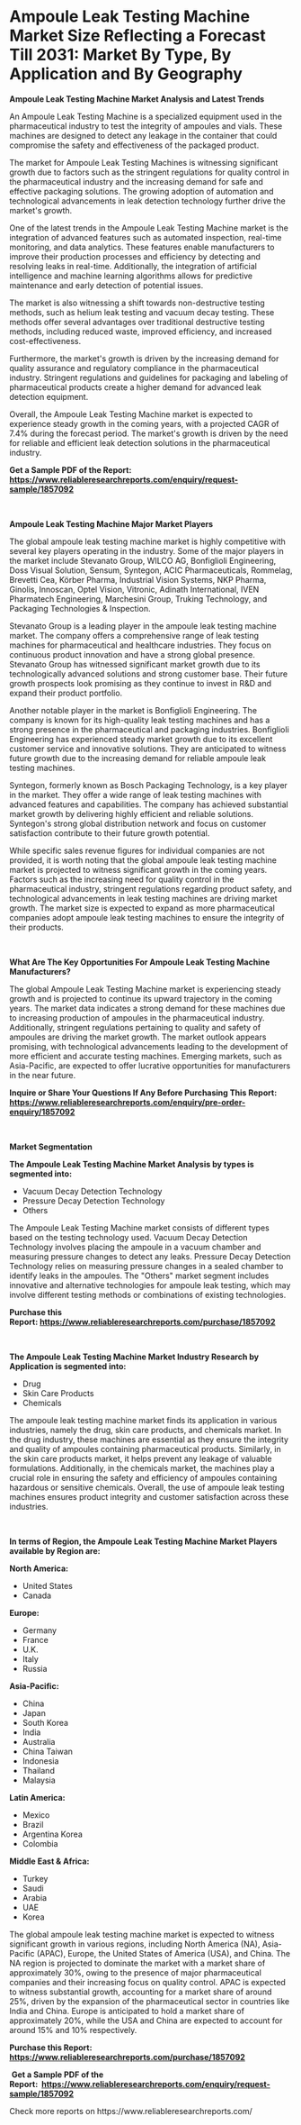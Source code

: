 <p><h1>Ampoule Leak Testing Machine Market Size Reflecting a Forecast Till 2031: Market By Type, By Application and By Geography</h1></p><p><strong>Ampoule Leak Testing Machine Market Analysis and Latest Trends</strong></p>
<p><p>An Ampoule Leak Testing Machine is a specialized equipment used in the pharmaceutical industry to test the integrity of ampoules and vials. These machines are designed to detect any leakage in the container that could compromise the safety and effectiveness of the packaged product.</p><p>The market for Ampoule Leak Testing Machines is witnessing significant growth due to factors such as the stringent regulations for quality control in the pharmaceutical industry and the increasing demand for safe and effective packaging solutions. The growing adoption of automation and technological advancements in leak detection technology further drive the market's growth.</p><p>One of the latest trends in the Ampoule Leak Testing Machine market is the integration of advanced features such as automated inspection, real-time monitoring, and data analytics. These features enable manufacturers to improve their production processes and efficiency by detecting and resolving leaks in real-time. Additionally, the integration of artificial intelligence and machine learning algorithms allows for predictive maintenance and early detection of potential issues.</p><p>The market is also witnessing a shift towards non-destructive testing methods, such as helium leak testing and vacuum decay testing. These methods offer several advantages over traditional destructive testing methods, including reduced waste, improved efficiency, and increased cost-effectiveness.</p><p>Furthermore, the market's growth is driven by the increasing demand for quality assurance and regulatory compliance in the pharmaceutical industry. Stringent regulations and guidelines for packaging and labeling of pharmaceutical products create a higher demand for advanced leak detection equipment.</p><p>Overall, the Ampoule Leak Testing Machine market is expected to experience steady growth in the coming years, with a projected CAGR of 7.4% during the forecast period. The market's growth is driven by the need for reliable and efficient leak detection solutions in the pharmaceutical industry.</p></p>
<p><strong>Get a Sample PDF of the Report:&nbsp; <a href="https://www.reliableresearchreports.com/enquiry/request-sample/1857092">https://www.reliableresearchreports.com/enquiry/request-sample/1857092</a></strong></p>
<p>&nbsp;</p>
<p><strong>Ampoule Leak Testing Machine Major Market Players</strong></p>
<p><p>The global ampoule leak testing machine market is highly competitive with several key players operating in the industry. Some of the major players in the market include Stevanato Group, WILCO AG, Bonfiglioli Engineering, Doss Visual Solution, Sensum, Syntegon, ACIC Pharmaceuticals, Rommelag, Brevetti Cea, Körber Pharma, Industrial Vision Systems, NKP Pharma, Ginolis, Innoscan, Optel Vision, Vitronic, Adinath International, IVEN Pharmatech Engineering, Marchesini Group, Truking Technology, and Packaging Technologies & Inspection.</p><p>Stevanato Group is a leading player in the ampoule leak testing machine market. The company offers a comprehensive range of leak testing machines for pharmaceutical and healthcare industries. They focus on continuous product innovation and have a strong global presence. Stevanato Group has witnessed significant market growth due to its technologically advanced solutions and strong customer base. Their future growth prospects look promising as they continue to invest in R&D and expand their product portfolio.</p><p>Another notable player in the market is Bonfiglioli Engineering. The company is known for its high-quality leak testing machines and has a strong presence in the pharmaceutical and packaging industries. Bonfiglioli Engineering has experienced steady market growth due to its excellent customer service and innovative solutions. They are anticipated to witness future growth due to the increasing demand for reliable ampoule leak testing machines.</p><p>Syntegon, formerly known as Bosch Packaging Technology, is a key player in the market. They offer a wide range of leak testing machines with advanced features and capabilities. The company has achieved substantial market growth by delivering highly efficient and reliable solutions. Syntegon's strong global distribution network and focus on customer satisfaction contribute to their future growth potential.</p><p>While specific sales revenue figures for individual companies are not provided, it is worth noting that the global ampoule leak testing machine market is projected to witness significant growth in the coming years. Factors such as the increasing need for quality control in the pharmaceutical industry, stringent regulations regarding product safety, and technological advancements in leak testing machines are driving market growth. The market size is expected to expand as more pharmaceutical companies adopt ampoule leak testing machines to ensure the integrity of their products.</p></p>
<p>&nbsp;</p>
<p><strong>What Are The Key Opportunities For Ampoule Leak Testing Machine Manufacturers?</strong></p>
<p><p>The global Ampoule Leak Testing Machine market is experiencing steady growth and is projected to continue its upward trajectory in the coming years. The market data indicates a strong demand for these machines due to increasing production of ampoules in the pharmaceutical industry. Additionally, stringent regulations pertaining to quality and safety of ampoules are driving the market growth. The market outlook appears promising, with technological advancements leading to the development of more efficient and accurate testing machines. Emerging markets, such as Asia-Pacific, are expected to offer lucrative opportunities for manufacturers in the near future.</p></p>
<p><strong>Inquire or Share Your Questions If Any Before Purchasing This Report: <a href="https://www.reliableresearchreports.com/enquiry/pre-order-enquiry/1857092">https://www.reliableresearchreports.com/enquiry/pre-order-enquiry/1857092</a></strong></p>
<p>&nbsp;</p>
<p><strong>Market Segmentation</strong></p>
<p><strong>The Ampoule Leak Testing Machine Market Analysis by types is segmented into:</strong></p>
<p><ul><li>Vacuum Decay Detection Technology</li><li>Pressure Decay Detection Technology</li><li>Others</li></ul></p>
<p><p>The Ampoule Leak Testing Machine market consists of different types based on the testing technology used. Vacuum Decay Detection Technology involves placing the ampoule in a vacuum chamber and measuring pressure changes to detect any leaks. Pressure Decay Detection Technology relies on measuring pressure changes in a sealed chamber to identify leaks in the ampoules. The "Others" market segment includes innovative and alternative technologies for ampoule leak testing, which may involve different testing methods or combinations of existing technologies.</p></p>
<p><strong>Purchase this Report:&nbsp;<a href="https://www.reliableresearchreports.com/purchase/1857092">https://www.reliableresearchreports.com/purchase/1857092</a></strong></p>
<p>&nbsp;</p>
<p><strong>The Ampoule Leak Testing Machine Market Industry Research by Application is segmented into:</strong></p>
<p><ul><li>Drug</li><li>Skin Care Products</li><li>Chemicals</li></ul></p>
<p><p>The ampoule leak testing machine market finds its application in various industries, namely the drug, skin care products, and chemicals market. In the drug industry, these machines are essential as they ensure the integrity and quality of ampoules containing pharmaceutical products. Similarly, in the skin care products market, it helps prevent any leakage of valuable formulations. Additionally, in the chemicals market, the machines play a crucial role in ensuring the safety and efficiency of ampoules containing hazardous or sensitive chemicals. Overall, the use of ampoule leak testing machines ensures product integrity and customer satisfaction across these industries.</p></p>
<p>&nbsp;</p>
<p><strong>In terms of Region, the Ampoule Leak Testing Machine Market Players available by Region are:</strong></p>
<p>
    <p> <strong> North America: </strong>
        <ul>
            <li>United States</li>
            <li>Canada</li>
        </ul>
        </p> 
    <p> <strong> Europe: </strong>
        <ul>
            <li>Germany</li>
            <li>France</li>
            <li>U.K.</li>
            <li>Italy</li>
            <li>Russia</li>
        </ul>
        </p> 
    <p> <strong> Asia-Pacific: </strong>
        <ul>
            <li>China</li>
            <li>Japan</li>
            <li>South Korea</li>
            <li>India</li>
            <li>Australia</li>
            <li>China Taiwan</li>
            <li>Indonesia</li>
            <li>Thailand</li>
            <li>Malaysia</li>
        </ul>
        </p> 
    <p> <strong> Latin America: </strong>
        <ul>
            <li>Mexico</li>
            <li>Brazil</li>
            <li>Argentina Korea</li>
            <li>Colombia</li>
        </ul>
        </p> 
    <p> <strong> Middle East & Africa: </strong>
        <ul>
            <li>Turkey</li>
            <li>Saudi</li>
            <li>Arabia</li>
            <li>UAE</li>
            <li>Korea</li>
        </ul>
    </p>
    </p>
<p><p>The global ampoule leak testing machine market is expected to witness significant growth in various regions, including North America (NA), Asia-Pacific (APAC), Europe, the United States of America (USA), and China. The NA region is projected to dominate the market with a market share of approximately 30%, owing to the presence of major pharmaceutical companies and their increasing focus on quality control. APAC is expected to witness substantial growth, accounting for a market share of around 25%, driven by the expansion of the pharmaceutical sector in countries like India and China. Europe is anticipated to hold a market share of approximately 20%, while the USA and China are expected to account for around 15% and 10% respectively.</p></p>
<p><strong>Purchase this Report: <a href="https://www.reliableresearchreports.com/purchase/1857092">https://www.reliableresearchreports.com/purchase/1857092</a></strong></p>
<p>&nbsp;<strong>Get a Sample PDF of the Report:&nbsp;&nbsp;<a href="https://www.reliableresearchreports.com/enquiry/request-sample/1857092">https://www.reliableresearchreports.com/enquiry/request-sample/1857092</a></strong></p>
<p><strong></strong></p>
<p>Check more reports on https://www.reliableresearchreports.com/</p>